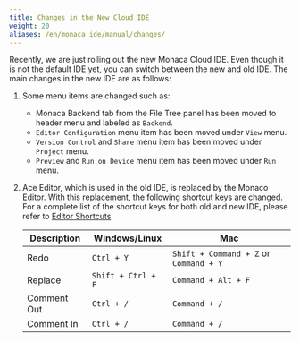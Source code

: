 ```yaml
---
title: Changes in the New Cloud IDE
weight: 20
aliases: /en/monaca_ide/manual/changes/
---
```


Recently, we are just rolling out the new Monaca Cloud IDE. Even though
it is not the default IDE yet, you can switch between the new and old
IDE. The main changes in the new IDE are as follows:

1.  Some menu items are changed such as:

    -   Monaca Backend tab from the File Tree panel has been moved to header menu and labeled as `Backend`.
    -   `Editor Configuration` menu item has been moved under `View` menu.
    -   `Version Control` and `Share` menu item has been moved under `Project` menu.
    -   `Preview` and `Run on Device` menu item has been moved under `Run` menu.

2.  Ace Editor, which is used in the old IDE, is replaced by the
    Monaco Editor. With this replacement, the following shortcut
    keys are changed. For a complete list of the shortcut keys for both
    old and new IDE, please refer to [Editor Shortcuts](../code_editor/editor/).

    | Description |	Windows/Linux | Mac |
    |-------------|---------------|-----|
    | Redo | `Ctrl + Y` |	`Shift + Command + Z` or `Command + Y` |
    | Replace |	`Shift + Ctrl + F` |	`Command + Alt + F` |
    | Comment Out |	`Ctrl + /` |	`Command + /` |
    | Comment In |	`Ctrl + /` |	`Command + /` |
